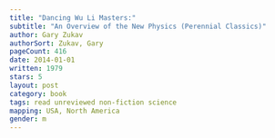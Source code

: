 ```yaml
---
title: "Dancing Wu Li Masters:"
subtitle: "An Overview of the New Physics (Perennial Classics)"
author: Gary Zukav
authorSort: Zukav, Gary
pageCount: 416
date: 2014-01-01
written: 1979
stars: 5
layout: post
category: book
tags: read unreviewed non-fiction science
mapping: USA, North America
gender: m
---
```


